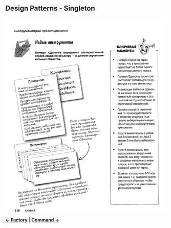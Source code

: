## Design Patterns - Singleton

![Singleton](Singleton.jpg)

[**<- Factory**](../Factory)
|
[**Command ->**](../Command)
